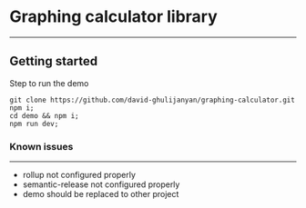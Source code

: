 # Graphing calculator library

---

## Getting started

Step to run the demo

```
git clone https://github.com/david-ghulijanyan/graphing-calculator.git
npm i;
cd demo && npm i;
npm run dev;
```

### Known issues

---

- rollup not configured properly
- semantic-release not configured properly
- demo should be replaced to other project
